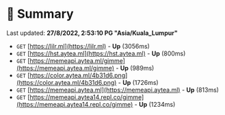 # 📖 Summary
Last updated: **27/8/2022, 2:53:10 PG "Asia/Kuala_Lumpur"**

- `GET` [https://lilr.ml](https://lilr.ml) - **Up** (3056ms)
- `GET` [https://hst.aytea.ml](https://hst.aytea.ml) - **Up** (800ms)
- `GET` [https://memeapi.aytea.ml/gimme](https://memeapi.aytea.ml/gimme) - **Up** (989ms)
- `GET` [https://color.aytea.ml/4b31d6.png](https://color.aytea.ml/4b31d6.png) - **Up** (1726ms)
- `GET` [https://memeapi.aytea.ml](https://memeapi.aytea.ml) - **Up** (813ms)
- `GET` [https://memeapi.aytea14.repl.co/gimme](https://memeapi.aytea14.repl.co/gimme) - **Up** (1234ms)
